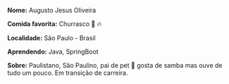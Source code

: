 **Nome:** Augusto Jesus Oliveira

**Comida favorita:** Churrasco :meat_on_bone: :fire:

**Localidade:** São Paulo - Brasil

**Aprendendo:** Java, SpringBoot

**Sobre:** Paulistano, São Paulino, pai de pet :dog: gosta de samba mas ouve de tudo um pouco. Em transição de carreira.